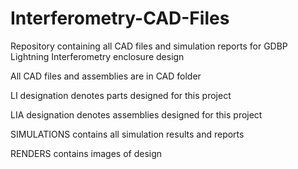 # Interferometry-CAD-Files
Repository containing all CAD files and simulation reports for GDBP Lightning Interferometry enclosure design


All CAD files and assemblies are in CAD folder

LI designation denotes parts designed for this project

LIA designation denotes assemblies designed for this project


SIMULATIONS contains all simulation results and reports


RENDERS contains images of design

